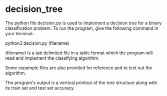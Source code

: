 # decision_tree

The python file decision.py is used to implement a decision tree for a binary classification problem. To run the program, give
the following command in your terminal:

python3 decision.py (filename)

(filename) is a tab delimited file in a table format which the program will read and implement the classifying algorithm.

Some expample files are also provided for reference and to test out the algorithm.

The program's output is a vertical printout of the tree structure along with its train set and test set accuracy.
